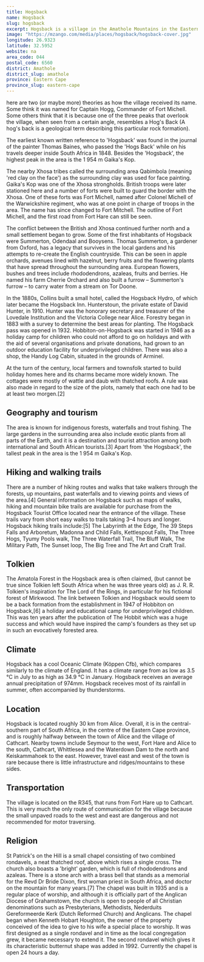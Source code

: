 ```yaml
---
title: Hogsback
name: Hogsback
slug: hogsback
excerpt: Hogsback is a village in the Amathole Mountains in the Eastern Cape Province, South Africa.
image: "https://mzango.com/media/places/hogsback/hogsback-cover.jpg"
longitude: 26.9323
latitude: 32.5952
website: na
area_code: 044
postal_code: 6560
district: Amathole
district_slug: amathole
province: Eastern Cape
province_slug: eastern-cape
---
```

here are two (or maybe more) theories as how the village received its name. Some think it was named for Captain Hogg, Commander of Fort Michell. Some others think that it is because one of the three peaks that overlook the village, when seen from a certain angle, resembles a Hog's Back (A hog's back is a geological term describing this particular rock formation).

The earliest known written reference to 'Hogsback' was found in the journal of the painter Thomas Baines, who passed the 'Hogs Back' while on his travels deeper inside South Africa in 1848. Besides the 'Hogsback', the highest peak in the area is the 1 954 m Gaika's Kop.

The nearby Xhosa tribes called the surrounding area Qabimbola (meaning 'red clay on the face') as the surrounding clay was used for face painting. Gaika's Kop was one of the Xhosa strongholds. British troops were later stationed here and a number of forts were built to guard the border with the Xhosa. One of these forts was Fort Michell, named after Colonel Michell of the Warwickshire regiment, who was at one point in charge of troops in the area. The name has since changed to Fort Mitchell. The outline of Fort Michell, and the first road from Fort Hare can still be seen.

The conflict between the British and Xhosa continued further north and a small settlement began to grow. Some of the first inhabitants of Hogsback were Summerton, Odendaal and Booysens. Thomas Summerton, a gardener from Oxford, has a legacy that survives in the local gardens and his attempts to re-create the English countryside. This can be seen in apple orchards, avenues lined with hazelnut, berry fruits and the flowering plants that have spread throughout the surrounding area. European flowers, bushes and trees include rhododendrons, azaleas, fruits and berries. He named his farm Cherrie Orchard and also built a furrow – Summerton's furrow – to carry water from a stream on Tor Doone.

In the 1880s, Collins built a small hotel, called the Hogsback Hydro, of which later became the Hogsback Inn. Hunterstoun, the private estate of David Hunter, in 1910. Hunter was the honorary secretary and treasurer of the Lovedale Institution and the Victoria College near Alice. Forestry began in 1883 with a survey to determine the best areas for planting. The Hogsback pass was opened in 1932. Hobbiton-on-Hogsback was started in 1946 as a holiday camp for children who could not afford to go on holidays and with the aid of several organisations and private donations, had grown to an outdoor education facility for underprivileged children. There was also a shop, the Handy Log Cabin, situated in the grounds of Arminel.

At the turn of the century, local farmers and townsfolk started to build holiday homes here and its charms became more widely known. The cottages were mostly of wattle and daub with thatched roofs. A rule was also made in regard to the size of the plots, namely that each one had to be at least two morgen.[2]

## Geography and tourism
The area is known for indigenous forests, waterfalls and trout fishing. The large gardens in the surrounding area also include exotic plants from all parts of the Earth, and it is a destination and tourist attraction among both international and South African tourists.[3] Apart from 'the Hogsback', the tallest peak in the area is the 1 954 m Gaika's Kop.

## Hiking and walking trails
There are a number of hiking routes and walks that take walkers through the forests, up mountains, past waterfalls and to viewing points and views of the area.[4] General information on Hogsback such as maps of walks, hiking and mountain bike trails are available for purchase from the Hogsback Tourist Office located near the entrance of the village. These trails vary from short easy walks to trails taking 3–4 hours and longer. Hogsback hiking trails include:[5] The Labyrinth at the Edge, The 39 Steps Falls and Arboretum, Madonna and Child Falls, Kettlespout Falls, The Three Hogs, Tyumy Pools walk, The Three Waterfall Trail, The Bluff Walk, The Military Path, The Sunset loop, The Big Tree and The Art and Craft Trail.

## Tolkien
The Amatola Forest in the Hogsback area is often claimed, (but cannot be true since Tolkien left South Africa when he was three years old) as J. R. R. Tolkien's inspiration for The Lord of the Rings, in particular for his fictional forest of Mirkwood. The link between Tolkien and Hogsback would seem to be a back formation from the establishment in 1947 of Hobbiton on Hogsback,[6] a holiday and educational camp for underprivileged children. This was ten years after the publication of The Hobbit which was a huge success and which would have inspired the camp's founders as they set up in such an evocatively forested area.

## Climate
Hogsback has a cool Oceanic Climate (Köppen Cfb), which compares similarly to the climate of England. It has a climate range from as low as 3.5 °C in July to as high as 34.9 °C in January. Hogsback receives an average annual precipitation of 974mm. Hogsback receives most of its rainfall in summer, often accompanied by thunderstorms.

## Location
Hogsback is located roughly 30 km from Alice. Overall, it is in the central-southern part of South Africa, in the centre of the Eastern Cape province, and is roughly halfway between the town of Alice and the village of Cathcart. Nearby towns include Seymour to the west, Fort Hare and Alice to the south, Cathcart, Whittlesea and the Waterdown Dam to the north and Keiskammahoek to the east. However, travel east and west of the town is rare because there is little infrastructure and ridges/mountains to these sides.

## Transportation
The village is located on the R345, that runs from Fort Hare up to Cathcart. This is very much the only route of communication for the village because the small unpaved roads to the west and east are dangerous and not recommended for motor traversing.

## Religion
St Patrick's on the Hill is a small chapel consisting of two combined rondavels, a neat thatched roof, above which rises a single cross. The church also boasts a 'bright' garden, which is full of rhododendrons and azaleas. There is a stone arch with a brass bell that stands as a memorial for the Revd Dr Bride Dixon, first woman priest in South Africa, and doctor on the mountain for many years.[7] The chapel was built in 1935 and is a regular place of worship, and although it is officially part of the Anglican Diocese of Grahamstown, the church is open to people of all Christian denominations such as Presbyterians, Methodists, Nederduits Gereformeerde Kerk (Dutch Reformed Church) and Anglicans. The chapel began when Kenneth Hobart Houghton, the owner of the property conceived of the idea to give to his wife a special place to worship. It was first designed as a single rondavel and in time as the local congregation grew, it became necessary to extend it. The second rondavel which gives it its characteristic butternut shape was added in 1992. Currently the chapel is open 24 hours a day.